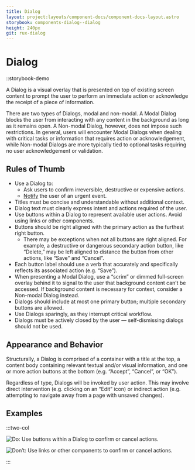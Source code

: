 ```yaml
---
title: Dialog
layout: project:layouts/component-docs/component-docs-layout.astro
storybook: components-dialog--dialog
height: 240px
git: rux-dialog
---
```

# Dialog

::storybook-demo

A Dialog is a visual overlay that is presented on top of existing screen content to prompt the user to perform an immediate action or acknowledge the receipt of a piece of information.

There are two types of Dialogs, modal and non-modal. A Modal Dialog blocks the user from interacting with any content in the background as long as it remains open. A Non-modal Dialog, however, does not impose such restrictions. In general, users will encounter Modal Dialogs when dealing with critical tasks or information that requires action or acknowledgement, while Non-modal Dialogs are more typically tied to optional tasks requiring no user acknowledgement or validation.

## Rules of Thumb

- Use a Dialog to:
  - Ask users to confirm irreversible, destructive or expensive actions.
  - [Notify](/patterns/notifications) the user of an urgent event.
- Titles must be concise and understandable without additional context.
- Dialog text must clearly express intent and actions required of the user.
- Use buttons within a Dialog to represent available user actions. Avoid using links or other components. 
- Buttons should be right aligned with the primary action as the furthest right button.
  - There may be exceptions when not all buttons are right aligned. For example, a destructive or dangerous secondary action button, like “Delete,” may be left aligned to distance the button from other actions, like “Save” and “Cancel”.
- Each button label should use a verb that accurately and specifically reflects its associated action (e.g. “Save”).
- When presenting a Modal Dialog, use a “scrim” or dimmed full-screen overlay behind it to signal to the user that background content can’t be accessed. If background content is necessary for context, consider a Non-modal Dialog instead.
- Dialogs should include at most one primary button; multiple secondary buttons are allowed.
- Use Dialogs sparingly, as they interrupt critical workflow.
- Dialogs must be actively closed by the user — self-dismissing dialogs should not be used.

## Appearance and Behavior

Structurally, a Dialog is comprised of a container with a title at the top, a content body containing relevant textual and/or visual information, and one or more action buttons at the bottom (e.g. “Accept”, “Cancel”, or “OK”).

Regardless of type, Dialogs will be invoked by user action. This may involve direct intervention (e.g. clicking on an “Edit” icon) or indirect action (e.g. attempting to navigate away from a page with unsaved changes). 

## Examples

:::two-col

![Do: Use buttons within a Dialog to confirm or cancel actions.](/img/components/modal-do-1.png "Do: Use buttons within a Dialog to confirm or cancel actions.")

![Don’t: Use links or other components to confirm or cancel actions.](/img/components/modal-dont-1.png "Don’t: Use links or other components to confirm or cancel actions.")

:::
